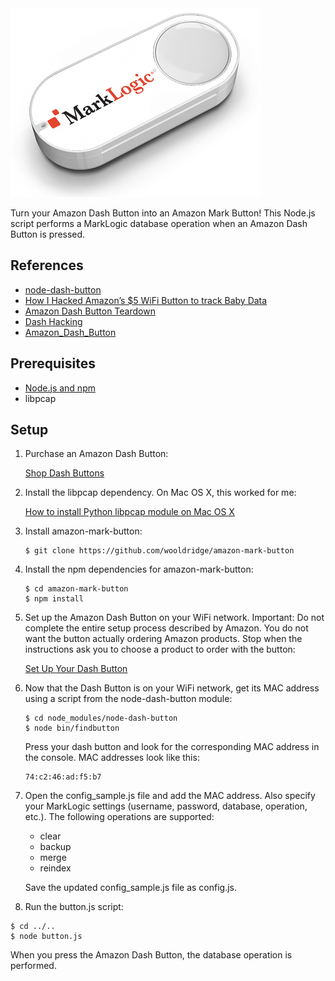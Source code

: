 <img alt="Amazon Mark Button" src="https://raw.githubusercontent.com/wooldridge/amazon-mark-button/master/images/amazon-mark-button_sm.png" />

Turn your Amazon Dash Button into an Amazon Mark Button! This Node.js script  performs a MarkLogic database operation when an
Amazon Dash Button is pressed.

## References

* [node-dash-button](https://www.npmjs.com/package/node-dash-button)
* [How I Hacked Amazon’s $5 WiFi Button to track Baby Data](https://medium.com/@edwardbenson/how-i-hacked-amazon-s-5-wifi-button-to-track-baby-data-794214b0bdd8)
* [Amazon Dash Button Teardown](https://mpetroff.net/2015/05/amazon-dash-button-teardown/)
* [Dash Hacking](https://learn.adafruit.com/dash-hacking-bare-metal-stm32-programming/overview)
* [Amazon_Dash_Button](https://github.com/dekuNukem/Amazon_Dash_Button)

## Prerequisites

* [Node.js and npm](http://nodejs.org)
* libpcap

## Setup

1. Purchase an Amazon Dash Button:

   [Shop Dash Buttons](http://www.amazon.com/gp/browse.html?node=10667898011)

2. Install the libpcap dependency. On Mac OS X, this worked for me:

   [How to install Python libpcap module on Mac OS X](http://stackoverflow.com/questions/27149377/how-to-install-python-libpcap-module-on-mac-os-x)

3. Install amazon-mark-button:

   ```
   $ git clone https://github.com/wooldridge/amazon-mark-button
   ```

4. Install the npm dependencies for amazon-mark-button:

   ```
   $ cd amazon-mark-button
   $ npm install
   ```

6. Set up the Amazon Dash Button on your WiFi network. Important: Do not
complete the entire setup process described by Amazon. You do not want the
button actually ordering Amazon products. Stop when the instructions ask you
to choose a product to order with the button:

   [Set Up Your Dash Button](https://www.amazon.com/gp/help/customer/display.html?nodeId=201746340)

7. Now that the Dash Button is on your WiFi network, get its MAC address using
a script from the node-dash-button module:

   ```
   $ cd node_modules/node-dash-button
   $ node bin/findbutton
   ```
   Press your dash button and look for the corresponding MAC address in the
   console. MAC addresses look like this:

   ```
   74:c2:46:ad:f5:b7
   ```

9. Open the config_sample.js file and add the MAC address. Also specify your
MarkLogic settings (username, password, database, operation, etc.). The
following operations are supported:

   * clear
   * backup
   * merge
   * reindex

   Save the updated config_sample.js file as config.js.

10. Run the button.js script:

   ```
   $ cd ../..
   $ node button.js
   ```

   When you press the Amazon Dash Button, the database operation is performed.
